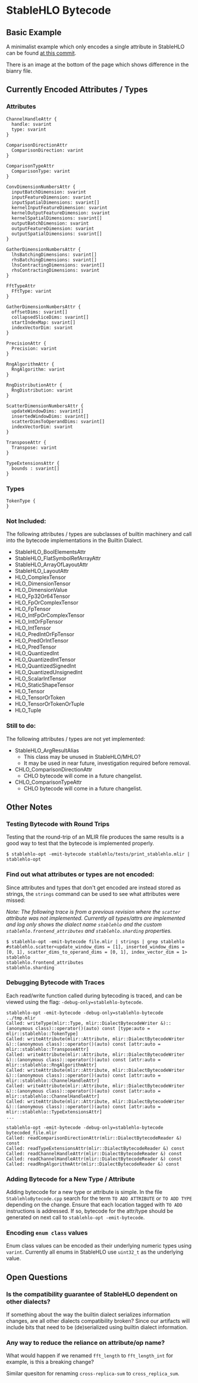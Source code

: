 # StableHLO Bytecode

## Basic Example
A minimalist example which only encodes a single attribute in StableHLO can be found [at this commit](https://github.com/openxla/stablehlo/commit/00e3dc98d8d956e5e494be3022df973821e58e91).

There is an image at the bottom of the page which shows difference in the bianry file.

## Currently Encoded Attributes / Types

### Attributes

```
ChannelHandleAttr {
  handle: svarint
  type: svarint
}

ComparisonDirectionAttr
  ComparisonDirection: varint
}

ComparisonTypeAttr
  ComparisonType: varint
}

ConvDimensionNumbersAttr {
  inputBatchDimension: svarint
  inputFeatureDimension: svarint
  inputSpatialDimensions: svarint[]
  kernelInputFeatureDimension: svarint
  kernelOutputFeatureDimension: svarint
  kernelSpatialDimensions: svarint[]
  outputBatchDimension: svarint
  outputFeatureDimension: svarint
  outputSpatialDimensions: svarint[]
}

GatherDimensionNumbersAttr {
  lhsBatchingDimensions: svarint[]
  rhsBatchingDimensions: svarint[]
  lhsContractingDimensions: svarint[]
  rhsContractingDimensions: svarint
}

FftTypeAttr
  FftType: varint
}

GatherDimensionNumbersAttr {
  offsetDims: svarint[]
  collapsedSliceDims: svarint[]
  startIndexMap: svarint[]
  indexVectorDim: svarint
}

PrecisionAttr {
  Precision: varint
}

RngAlgorithmAttr {
  RngAlgorithm: varint
}

RngDistributionAttr {
  RngDistribution: varint
}

ScatterDimensionNumbersAttr {
  updateWindowDims: svarint[]
  insertedWindowDims: svarint[]
  scatterDimsToOperandDims: svarint[]
  indexVectorDim: svarint
}

TransposeAttr {
  Transpose: varint
}

TypeExtensionsAttr {
  bounds : svarint[]
}
```

### Types

```
TokenType {
}
```

### Not Included:
The following attributes / types are subclasses of builtin machinery and call
into the bytecode implementations in the Builtin Dialect.

- StableHLO_BoolElementsAttr
- StableHLO_FlatSymbolRefArrayAttr
- StableHLO_ArrayOfLayoutAttr
- StableHLO_LayoutAttr
- HLO_ComplexTensor
- HLO_DimensionTensor
- HLO_DimensionValue
- HLO_Fp32Or64Tensor
- HLO_FpOrComplexTensor
- HLO_FpTensor
- HLO_IntFpOrComplexTensor
- HLO_IntOrFpTensor
- HLO_IntTensor
- HLO_PredIntOrFpTensor
- HLO_PredOrIntTensor
- HLO_PredTensor
- HLO_QuantizedInt
- HLO_QuantizedIntTensor
- HLO_QuantizedSignedInt
- HLO_QuantizedUnsignedInt
- HLO_ScalarIntTensor
- HLO_StaticShapeTensor
- HLO_Tensor
- HLO_TensorOrToken
- HLO_TensorOrTokenOrTuple
- HLO_Tuple

### Still to do:

The following attributes / types are not yet implemented:

- StableHLO_ArgResultAlias
  + This class may be unused in StableHLO/MHLO?
  + It may be used in near future, investigation required before removal.
- CHLO_ComparisonDirectionAttr
  + CHLO bytecode will come in a future changelist.
- CHLO_ComparisonTypeAttr
  + CHLO bytecode will come in a future changelist.

## Other Notes

### Testing Bytecode with Round Trips
Testing that the round-trip of an MLIR file produces the same results is a good
way to test that the bytecode is implemented properly.

```
$ stablehlo-opt -emit-bytecode stablehlo/tests/print_stablehlo.mlir | stablehlo-opt
```

### Find out what attributes or types are not encoded:
Since attributes and types that don't get encoded are instead stored as strings,
the `strings` command can be used to see what attributes were missed:

_Note: The following trace is from a previous revision where the `scatter` attribute was not
implemented. Currently all types/attrs are implemented and log only shows 
the dialect name `stablehlo` and the custom `stablehlo.frontend_attributes` and `stablehlo.sharding` properties._

```
$ stablehlo-opt -emit-bytecode file.mlir | strings | grep stablehlo
#stablehlo.scatter<update_window_dims = [1], inserted_window_dims = [0, 1], scatter_dims_to_operand_dims = [0, 1], index_vector_dim = 1>
stablehlo
stablehlo.frontend_attributes
stablehlo.sharding
```

### Debugging Bytecode with Traces

Each read/write function called during bytecoding is traced, and can be viewed using the flag: `-debug-only=stablehlo-bytecode`.

```
stablehlo-opt -emit-bytecode -debug-only=stablehlo-bytecode ../tmp.mlir
Called: writeType(mlir::Type, mlir::DialectBytecodeWriter &)::(anonymous class)::operator()(auto) const [type:auto = mlir::stablehlo::TokenType]
Called: writeAttribute(mlir::Attribute, mlir::DialectBytecodeWriter &)::(anonymous class)::operator()(auto) const [attr:auto = mlir::stablehlo::TransposeAttr]
Called: writeAttribute(mlir::Attribute, mlir::DialectBytecodeWriter &)::(anonymous class)::operator()(auto) const [attr:auto = mlir::stablehlo::RngAlgorithmAttr]
Called: writeAttribute(mlir::Attribute, mlir::DialectBytecodeWriter &)::(anonymous class)::operator()(auto) const [attr:auto = mlir::stablehlo::ChannelHandleAttr]
Called: writeAttribute(mlir::Attribute, mlir::DialectBytecodeWriter &)::(anonymous class)::operator()(auto) const [attr:auto = mlir::stablehlo::ChannelHandleAttr]
Called: writeAttribute(mlir::Attribute, mlir::DialectBytecodeWriter &)::(anonymous class)::operator()(auto) const [attr:auto = mlir::stablehlo::TypeExtensionsAttr]
...

stablehlo-opt -emit-bytecode -debug-only=stablehlo-bytecode bytecoded_file.mlir
Called: readComparisonDirectionAttr(mlir::DialectBytecodeReader &) const
Called: readTypeExtensionsAttr(mlir::DialectBytecodeReader &) const
Called: readChannelHandleAttr(mlir::DialectBytecodeReader &) const
Called: readChannelHandleAttr(mlir::DialectBytecodeReader &) const
Called: readRngAlgorithmAttr(mlir::DialectBytecodeReader &) const
```

### Adding Bytecode for a New Type / Attribute

Adding bytecode for a new type or attribute is simple. In the file 
`StablehloBytecode.cpp` search for the term `TO ADD ATTRIBUTE` or `TO ADD TYPE`
depending on the change. Ensure that each location tagged with `TO ADD` 
instructions is addressed. If so, bytecode for the attr/type should be generated
on next call to `stablehlo-opt -emit-bytecode`.


### Encoding `enum class` values
Enum class values can be encoded as their underlying numeric types using `varint`. Currently all enums in StableHLO use `uint32_t` as the underlying value.

## Open Questions
### Is the compatibility guarantee of StableHLO dependent on other dialects?
If something about the way the builtin dialect serializes information changes,
are all other dialects compatibility broken? Since our artifacts will include
bits that need to be (de)serialized using builtin dialect information.

### Any way to reduce the reliance on attribute/op name?
What would happen if we renamed `fft_length` to `fft_length_int` for example, 
is this a breaking change?

Similar quesiton for renaming `cross-replica-sum` to `cross_replica_sum`.
